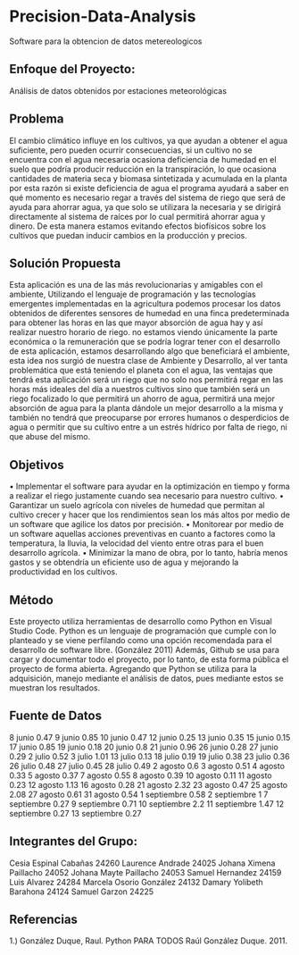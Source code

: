 # Precision-Data-Analysis
Software para la obtencion de datos metereologicos 

## Enfoque del Proyecto:
Análisis de datos obtenidos por estaciones meteorológicas

## Problema  
El cambio climático influye en los cultivos, ya que  ayudan a obtener el agua suficiente, pero  pueden ocurrir consecuencias, si un cultivo no se encuentra con el agua necesaria  ocasiona deficiencia de humedad en el suelo que podría producir reducción en la transpiración, lo que ocasiona cantidades de materia seca y biomasa sintetizada y acumulada en la planta  por esta razón si existe deficiencia de agua el programa ayudará a saber en qué momento es necesario regar a través del sistema de riego que será de ayuda para  ahorrar  agua, ya que solo se utilizara la necesaria y se dirigirá directamente al sistema de raíces por lo cual permitirá ahorrar agua y dinero. De esta manera estamos evitando efectos biofísicos sobre los cultivos que puedan  inducir cambios en la producción y precios.


## Solución Propuesta
Esta aplicación es una de las más revolucionarias y amigables con el ambiente, Utilizando el lenguaje de programación y las tecnologías emergentes implementadas en la agricultura podemos procesar los datos obtenidos de diferentes sensores de humedad en una finca predeterminada para obtener las horas en las que mayor absorción de agua hay y así realizar nuestro horario de riego. no estamos viendo únicamente la parte económica o la remuneración que se podría lograr tener con el desarrollo de esta aplicación, estamos desarrollando algo que beneficiará el ambiente, esta idea nos surgió de nuestra clase de Ambiente y Desarrollo, al ver tanta problemática que está teniendo el planeta con el agua, las ventajas que tendrá esta aplicación será un riego que no solo nos permitirá regar en las horas más ideales del día a  nuestros cultivos sino que también será un riego focalizado lo que permitirá un ahorro de agua, permitirá una mejor absorción de agua para la planta dándole un mejor desarrollo a la misma y también no tendrá que preocuparse por errores humanos o desperdicios de agua o permitir que su cultivo entre a un estrés hídrico por falta de riego, ni que abuse del mismo.

## Objetivos
•	Implementar el software para ayudar en la optimización en tiempo y forma a realizar el riego justamente cuando sea necesario para nuestro cultivo.
•	Garantizar un suelo agrícola con niveles de humedad que permitan al cultivo crecer y hacer que los rendimientos sean los más altos por medio de un software que agilice los datos por precisión. 
•	Monitorear por medio de un software aquellas acciones preventivas en cuanto a factores como la temperatura, la lluvia, la velocidad del viento entre otras para el buen desarrollo agrícola. 
•	Minimizar la mano de obra, por lo tanto, habría menos gastos y se obtendría un eficiente uso de agua y mejorando la productividad en los cultivos.

## Método
Este proyecto utiliza herramientas de desarrollo como Python en Visual Studio Code. Python es un lenguaje de programación que cumple con lo planteado y se viene perfilando como una opción recomendada para el desarrollo de software libre. (González 2011) Además, Github se usa para cargar y documentar todo el proyecto, por lo tanto, de esta forma pública el proyecto de forma abierta. Agregando que Python se utiliza para la adquisición, manejo mediante el análisis de datos, pues mediante estos se muestran los resultados. 

## Fuente de Datos

8	junio	 	0.47
9	junio	 	0.85
10	junio	 	0.47
12	junio	 	0.25
13	junio	 	0.35
15	junio	 	0.15
17	junio	 	0.85
19	junio	 	0.18
20	junio	 	0.8
21	junio	 	0.96
26	junio	 	0.28
27	junio	 	0.29
2	julio	 	0.52
3	julio	 	1.01
13	julio	 	0.13
18	julio	 	0.19
19	julio	 	0.38
23	julio	 	0.36
26	julio	 	0.48
27	julio	 	0.45
28	julio	 	0.49
2	agosto	 	0.6
3	agosto	 	0.51
4	agosto	 	0.33
5	agosto	 	0.37
7	agosto	 	0.55
8	agosto	 	0.39
10	agosto	 	0.11
11	agosto	 	0.23
12	agosto	 	1.13
16	agosto	 	0.28
21	agosto	 	2.32
23	agosto	 	0.47
25	agosto	 	2.08
27	agosto	 	0.61
31	agosto	 	0.54
1	septiembre	 	0.58
2	septiembre	 	1
7	septiembre	 	0.27
9	septiembre	 	0.71
10	septiembre	 	2.2
11	septiembre	 	1.47
12	septiembre	 	0.27
13	septiembre	 	0.27

## Integrantes del Grupo:
Cesia Espinal Cabañas 24260
Laurence Andrade 24025
Johana Ximena Paillacho 24052
Johana Mayte Paillacho 24053
Samuel Hernandez 24159
Luis Alvarez 24284
Marcela Osorio González 24132
Damary Yolibeth Barahona 24124
Samuel Garzon 24225

## Referencias 
1.) González Duque, Raul. Python PARA TODOS Raúl González Duque. 2011.
